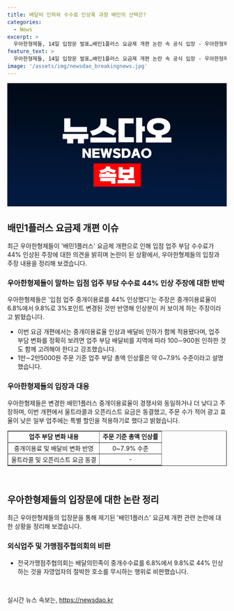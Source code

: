 ```yaml
---
title: 배달비 인하와 수수료 인상폭 과장 배민의 선택은?
categories:
  - News
excerpt: >
  우아한형제들, 14일 입장문 발표…배민1플러스 요금제 개편 논란 속 공식 입장 - 우아한형제들은 배달의민족 운영사로서의 입장을 밝혀왔다. 배민1플러스 요금제 개편으로 인한 중개이용료 44% 인상 주장을 일부 과장되었다고 반박하면서, 실제 변화를 정확히 이해하기 위해 다양한 측면을 고려해야 한다고 강조했다. 또한, 이번 요금 개편으로 인한 변화가 시장 수준에 적합하며, 일부 업주에는 특별 할인을 적용하기로 결정되었다고 설명했다.
feature_text: >
  우아한형제들, 14일 입장문 발표…배민1플러스 요금제 개편 논란 속 공식 입장 - 우아한형제들은 배달의민족 운영사로서의 입장을 밝혀왔다. 배민1플러스 요금제 개편으로 인한 중개이용료 44% 인상 주장을 일부 과장되었다고 반박하면서, 실제 변화를 정확히 이해하기 위해 다양한 측면을 고려해야 한다고 강조했다. 또한, 이번 요금 개편으로 인한 변화가 시장 수준에 적합하며, 일부 업주에는 특별 할인을 적용하기로 결정되었다고 설명했다.
image: '/assets/img/newsdao_breakingnews.jpg'
---
```


<p><img src="/assets/img/newsdao_breakingnews.jpg" alt="pcversion 속보" /></p>

<h2 data-ke-size="size26">배민1플러스 요금제 개편 이슈</h2>

<p data-ke-size="size16">최근 우아한형제들이 '배민1플러스' 요금제 개편으로 인해 입점 업주 부담 수수료가 44% 인상된 주장에 대한 의견을 밝히며 논란이 된 상황에서, 우아한형제들의 입장과 주장 내용을 정리해 보겠습니다.</p>

<h3>우아한형제들이 말하는 입점 업주 부담 수수료 44% 인상 주장에 대한 반박</h3>

<p data-ke-size="size16">우아한형제들은 '입점 업주 중개이용료를 44% 인상했다'는 주장은 중개이용료율이 6.8%에서 9.8%로 3%포인트 변경된 것만 반영해 인상분이 커 보이게 하는 주장이라고 밝혔습니다.</p>

<ul>
  <li>이번 요금 개편에서는 중개이용료율 인상과 배달비 인하가 함께 적용됐다며, 업주 부담 변화를 정확히 보려면 업주 부담 배달비를 지역에 따라 100∼900원 인하한 것도 함께 고려해야 한다고 강조했습니다.</li>
  <li>1만∼2만5000원 주문 기준 업주 부담 총액 인상률은 약 0~7.9% 수준이라고 설명했습니다.</li>
</ul>

<h3>우아한형제들의 입장과 대응</h3>

<p data-ke-size="size16">우아한형제들은 변경한 배민1플러스 중개이용료율이 경쟁사와 동일하거나 더 낮다고 주장하며, 이번 개편에서 울트라콜과 오픈리스트 요금은 동결했고, 주문 수가 적어 광고 효율이 낮은 일부 업주에는 특별 할인을 적용하기로 했다고 밝혔습니다.</p>

<table style="width: 100%;" border="1">
<tbody>
<tr>
<td style="text-align: center; height: 17px;"><b>업주 부담 변화 내용</b></td>
<td style="text-align: center; height: 17px;"><b>주문 기준 총액 인상률</b></td>
</tr>
<tr>
<td style="text-align: center; height: 17px;">중개이용료 및 배달비 변화 반영</td>
<td style="text-align: center; height: 17px;">0~7.9% 수준</td>
</tr>
<tr>
<td style="text-align: center; height: 17px;">울트라콜 및 오픈리스트 요금 동결</td>
<td style="text-align: center; height: 17px;">-</td>
</tr>
</tbody>
</table>

<p data-ke-size="size16">&nbsp;</p>

<h2 data-ke-size="size26">우아한형제들의 입장문에 대한 논란 정리</h2>

<p data-ke-size="size16">최근 우아한형제들의 입장문을 통해 제기된 '배민1플러스' 요금제 개편 관련 논란에 대한 상황을 정리해 보겠습니다.</p>

<h3>외식업주 및 가맹점주협의회의 비판</h3>

<ul>
  <li>전국가맹점주협의회는 배달의민족이 중개수수료를 6.8%에서 9.8%로 44% 인상하는 것을 자영업자의 절박한 호소를 무시하는 행위로 비판했습니다.</li>
</ul>

<p data-ke-size="size16">&nbsp;</p>
실시간 뉴스 속보는, <a href="https://newsdao.kr" rel="dofollow">https://newsdao.kr</a>


